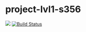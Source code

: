 # project-lvl1-s356

<a href="https://codeclimate.com/github/AlexRedisson18/project-lvl1-s356/maintainability"><img src="https://api.codeclimate.com/v1/badges/f9c352d542f8b43014d0/maintainability" /></a>
[![Build Status](https://travis-ci.com/AlexRedisson18/project-lvl1-s356.svg?branch=master)](https://travis-ci.com/AlexRedisson18/project-lvl1-s356)



